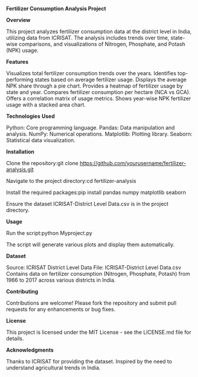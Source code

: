 **Fertilizer Consumption Analysis Project**

**Overview**

This project analyzes fertilizer consumption data at the district level in India, utilizing data from ICRISAT. The analysis includes trends over time, state-wise comparisons, and visualizations of Nitrogen, Phosphate, and Potash (NPK) usage.

**Features**

Visualizes total fertilizer consumption trends over the years.
Identifies top-performing states based on average fertilizer usage.
Displays the average NPK share through a pie chart.
Provides a heatmap of fertilizer usage by state and year.
Compares fertilizer consumption per hectare (NCA vs GCA).
Offers a correlation matrix of usage metrics.
Shows year-wise NPK fertilizer usage with a stacked area chart.

**Technologies** **Used**

Python: Core programming language.
Pandas: Data manipulation and analysis.
NumPy: Numerical operations.
Matplotlib: Plotting library.
Seaborn: Statistical data visualization.

**Installation**

Clone the repository:git clone https://github.com/yourusername/fertilizer-analysis.git


Navigate to the project directory:cd fertilizer-analysis


Install the required packages:pip install pandas numpy matplotlib seaborn


Ensure the dataset ICRISAT-District Level Data.csv is in the project directory.

**Usage**

Run the script:python Myproject.py


The script will generate various plots and display them automatically.

**Dataset**

Source: ICRISAT District Level Data
File: ICRISAT-District Level Data.csv
Contains data on fertilizer consumption (Nitrogen, Phosphate, Potash) from 1966 to 2017 across various districts in India.

**Contributing**

Contributions are welcome! Please fork the repository and submit pull requests for any enhancements or bug fixes.

**License**

This project is licensed under the MIT License - see the LICENSE.md file for details.

**Acknowledgments**

Thanks to ICRISAT for providing the dataset.
Inspired by the need to understand agricultural trends in India.

